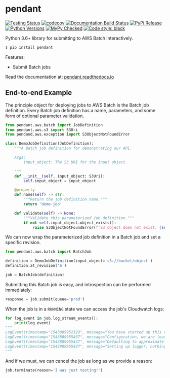 # pendant

[![Testing Status](https://travis-ci.org/clintval/pendant.svg?branch=master)](https://travis-ci.org/clintval/pendant)
[![codecov](https://codecov.io/gh/clintval/pendant/branch/master/graph/badge.svg)](https://codecov.io/gh/clintval/pendant)
[![Documentation Build Status](https://readthedocs.org/projects/pendant/badge/?version=latest)](https://pendant.readthedocs.io/en/latest/?badge=latest)
[![PyPi Release](https://badge.fury.io/py/pendant.svg)](https://badge.fury.io/py/pendant)
[![Python Versions](https://img.shields.io/pypi/pyversions/pendant.svg)](https://pypi.python.org/pypi/pendant/)
[![MyPy Checked](http://www.mypy-lang.org/static/mypy_badge.svg)](http://mypy-lang.org/)
[![Code style: black](https://img.shields.io/badge/code%20style-black-000000.svg)](https://github.com/ambv/black)

Python 3.6+ library for submitting to AWS Batch interactively.

```bash
❯ pip install pendant
```

Features:

- Submit Batch jobs

Read the documentation at: [pendant.readthedocs.io](https://pendant.readthedocs.io/en/latest/)


## End-to-end Example

The principle object for deploying jobs to AWS Batch is the Batch job definition.
Every Batch job definition has a name, parameters, and some form of optional parameter validation.

```python
from pendant.aws.batch import JobDefinition
from pendant.aws.s3 import S3Uri
from pendand.aws.exception import S3ObjectNotFoundError

class DemoJobDefinition(JobDefinition):
    """A Batch job definition for demonstrating our API.

    Args:
        input_object: The S3 URI for the input object.

    """
    def __init__(self, input_object: S3Uri):
        self.input_object = input_object

    @property
    def name(self) -> str:
        """Return the job definition name."""
        return 'demo-job'

    def validate(self) -> None:
        """Validate this parameterized job definition."""
        if not self.input_object.object_exists():
            raise S3ObjectNotFoundError(f'S3 object does not exist: {self.input_object}')
```

We can now wrap the parameterized job definition in a Batch job and set a specific revision.

```python
from pendant.aws.batch import BatchJob

definition = DemoJobDefinition(input_object='s3://bucket/object')
definition.at_revision('6')

job = BatchJob(definition)
```

Submitting this Batch job is easy, and introspection can be performed immediately:

```python
response = job.submit(queue='prod')
```

When the job is in a `RUNNING` state we can access the job's Cloudwatch logs:

```python
for log_event in job.log_stream_events():
    print(log_event)
"""
LogEvent(timestamp="1543809952329", message="You have started up this demo job", ingestion_time="1543809957080")
LogEvent(timestamp="1543809955437", message="Configuration, we are loading from...", ingestion_time="1543809957080")
LogEvent(timestamp="1543809955437", message="Defaulting to approximate values", ingestion_time="1543809957080")
LogEvent(timestamp="1543809955437", message="Setting up logger, nothing to see here", ingestion_time="1543809957080")
"""
```

And if we must, we can cancel the job as long as we provide a reason:

```python
job.terminate(reason='I was just testing!')
```